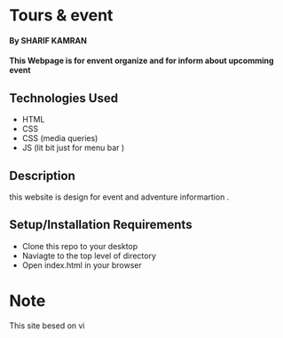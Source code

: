 # Tours & event 

#### By SHARIF KAMRAN

#### This Webpage is for envent organize and for inform  about upcomming event 

## Technologies Used
    

* HTML
* CSS
* CSS (media queries)
* JS (lit bit just for menu bar )

## Description
this website is design for event and adventure informartion .

## Setup/Installation Requirements

* Clone this repo to your desktop
* Naviagte to the top level of directory
* Open index.html in your browser

# Note 
This site besed on vi


